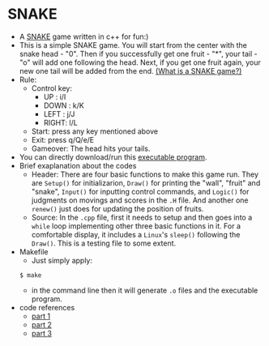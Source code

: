 # SNAKE
- A [SNAKE](https://github.com/xhf-F/Simple_Game--SNAKE) game written in c++ for fun:)
- This is a simple SNAKE game. You will start from the center with the snake head - "0". Then if you successfully get one fruit - "\*", your tail - "o" will add one following the head. Next, if you get one fruit again, your new one tail will be added from the end. [(What is a SNAKE game?)](https://en.wikipedia.org/wiki/Snake_(video_game_genre))
- Rule: 
  - Control key:
    - UP   :  i/I
    - DOWN :  k/K
    - LEFT :  j/J
    - RIGHT:  l/L
   - Start: press any key mentioned above
   - Exit: press q/Q/e/E
   - Gameover: The head hits your tails.
- You can directly download/run this [executable program](https://github.com/xhf-F/Simple_Game--SNAKE/raw/main/Simple_SNAKE).
- Brief exaplanation about the codes
  - Header: There are four basic functions to make this game run. They are ```Setup()``` for initializarion, ```Draw()``` for printing the "wall", "fruit" and "snake", ```Input()``` for inputting control commands, and ```Logic()``` for judgments on movings and scores in the ```.H``` file. And another one ```renew()``` just does for updating the position of fruits. 
  - Source: In the ```.cpp``` file, first it needs to setup and then goes into a ```while``` loop implementing other three basic functions in it. For a comfortable display, it includes a ```Linux```'s ```sleep()``` following the ```Draw()```. This is a testing file to some extent. 
- Makefile
  - Just simply apply: 
  ```
  $ make
  ``` 
  - in the command line then it will generate ```.o``` files and the executable program.
- code references 
  - [part 1](https://www.youtube.com/watch?v=E_-lMZDi7Uw)
  - [part 2](https://www.youtube.com/watch?v=W1e5wO7XR2w)
  - [part 3](https://www.youtube.com/watch?v=PSoLD9mVXTA)
